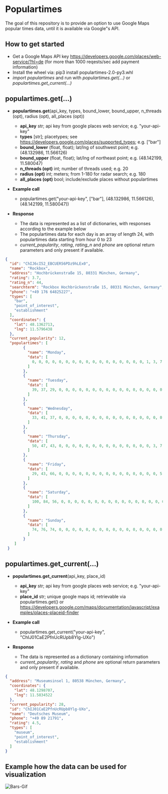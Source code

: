 # Populartimes
The goal of this repository is to provide an option to use Google Maps popular times data, until it is available via Google"s API.

## How to get started
+ Get a Google Maps API key https://developers.google.com/places/web-service/?hl=de (for more than 1000 reqests/sec add payment information)
+ Install the wheel via: pip3 install populartimes-2.0-py3.whl
+ *import populartimes* and run with *populartimes.get(...)* or *populartimes.get_current(...)*


## populartimes.get(...)
+ **populartimes.get**(api_key, types, bound_lower, bound_upper, n_threads (opt), radius (opt), all_places (opt))
    + **api_key** str; api key from google places web service; e.g. "your-api-key"
    + **types** [str]; placetypes; see https://developers.google.com/places/supported_types; e.g. ["bar"]
    + **bound_lower** (float, float); lat/lng of southwest point; e.g. (48.132986, 11.566126)
    + **bound_upper** (float, float); lat/lng of northeast point; e.g. (48.142199, 11.580047)
    + **n_threads (opt)** int; number of threads used; e.g. 20
    + **radius (opt)** int; meters; from 1-180 for radar search; e.g. 180
    + **all_places (opt)** bool; include/exclude places without populartimes

+ **Example call**
    + populartimes.get("your-api-key", ["bar"], (48.132986, 11.566126), (48.142199, 11.580047))

+ **Response**
    + The data is represented as a list of dictionaries, with responses according to the example below
    + The populartimes data for each day is an array of length 24, with populartimes data starting from hour 0 to 23
    + *current_popularity*, *rating*, *rating_n* and *phone* are optional return parameters and only present if available.

```json
{
  "id": "ChIJ6cI52_EBCUER56PDz9hLEx0",
  "name": "Rockbox",
  "address": "Hochbrückenstraße 15, 80331 München, Germany",
  "rating": 3.7,
  "rating_n": 44,
  "searchterm": "Rockbox Hochbrückenstraße 15, 80331 München, Germany",
  "phone": "+49 176 64825227",
  "types": [
    "bar",
    "point_of_interest",
    "establishment"
  ],
  "coordinates": {
    "lat": 48.1362713,
    "lng": 11.5796438
  },
  "current_popularity": 12,
  "populartimes": [
        {
          "name": "Monday",
          "data": [
            0, 0, 0, 0, 0, 0, 0, 0, 0, 0, 0, 0, 0, 0, 0, 0, 0, 1, 3, 7, 13, 21, 29, 37
          ]
        },
        {
          "name": "Tuesday",
          "data": [
            39, 37, 29, 0, 0, 0, 0, 0, 0, 0, 0, 0, 0, 0, 0, 0, 0, 0, 0, 5, 15, 19, 13, 17
          ]
        },
        {
          "name": "Wednesday",
          "data": [
            33, 41, 37, 0, 0, 0, 0, 0, 0, 0, 0, 0, 0, 0, 0, 0, 0, 0, 0, 5, 15, 31, 45, 50
          ]
        },
        {
          "name": "Thursday",
          "data": [
            50, 47, 43, 0, 0, 0, 0, 0, 0, 0, 0, 0, 0, 0, 0, 0, 0, 3, 7, 11, 13, 15, 21, 25
          ]
        },
        {
          "name": "Friday",
          "data": [
            29, 43, 66, 0, 0, 0, 0, 0, 0, 0, 0, 0, 0, 0, 0, 0, 0, 0, 5, 13, 19, 29, 52, 84
          ]
        },
        {
          "name": "Saturday",
          "data": [
            100, 84, 56, 0, 0, 0, 0, 0, 0, 0, 0, 0, 0, 0, 0, 0, 0, 0, 0, 7, 29, 66, 92, 88
          ]
        },
        {
          "name": "Sunday",
          "data": [
            74, 76, 74, 0, 0, 0, 0, 0, 0, 0, 0, 0, 0, 0, 0, 0, 0, 0, 0, 0, 0, 0, 0, 0
          ]
        }
    ]
 }
 ```

 
## populartimes.get_current(...)
+ **populartimes.get_current**(api_key, place_id)
    + **api_key** str; api key from google places web service; e.g. "your-api-key"
    + **place_id** str; unique google maps id; retrievable via populartimes.get() or https://developers.google.com/maps/documentation/javascript/examples/places-placeid-finder
 
+ **Example call**
    + populartimes.get_current("your-api-key", "ChIJ01CaE2PfnUcRUpb8Ylg-UXo")
 
+ **Response**
    + The data is represented as a dictionary containing information
    + *current_popularity*, *rating* and *phone* are optional return parameters and only present if available. 

```json
{
  "address": "Museumsinsel 1, 80538 München, Germany",
  "coordinates": {
    "lat": 48.1298707,
    "lng": 11.5834522
  },
  "current_popularity": 28,
  "id": "ChIJ01CaE2PfnUcRUpb8Ylg-UXo",
  "name": "Deutsches Museum",
  "phone": "+49 89 21791",
  "rating": 4.5,
  "types": [
    "museum",
    "point_of_interest",
    "establishment"
  ]
}
```

 ## Example how the data can be used for visualization
 ![Bars-Gif](/content/bars_visualization.gif "Bars Munich,Berlin,Barcelona, London")
